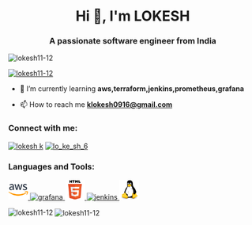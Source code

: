 <h1 align="center">Hi 👋, I'm LOKESH</h1>
<h3 align="center">A passionate software engineer from India</h3>

<p align="left"> <img src="https://komarev.com/ghpvc/?username=lokesh11-12&label=Profile%20views&color=0e75b6&style=flat" alt="lokesh11-12" /> </p>

<p align="left"> <a href="https://github.com/ryo-ma/github-profile-trophy"><img src="https://github-profile-trophy.vercel.app/?username=lokesh11-12" alt="lokesh11-12" /></a> </p>

- 🌱 I’m currently learning **aws,terraform,jenkins,prometheus,grafana**

- 📫 How to reach me **klokesh0916@gmail.com**

<h3 align="left">Connect with me:</h3>
<p align="left">
<a href="https://linkedin.com/in/lokesh k" target="blank"><img align="center" src="https://raw.githubusercontent.com/rahuldkjain/github-profile-readme-generator/master/src/images/icons/Social/linked-in-alt.svg" alt="lokesh k" height="30" width="40" /></a>
<a href="https://instagram.com/lo_ke_sh_6" target="blank"><img align="center" src="https://raw.githubusercontent.com/rahuldkjain/github-profile-readme-generator/master/src/images/icons/Social/instagram.svg" alt="lo_ke_sh_6" height="30" width="40" /></a>
</p>

<h3 align="left">Languages and Tools:</h3>
<p align="left"> <a href="https://aws.amazon.com" target="_blank" rel="noreferrer"> <img src="https://raw.githubusercontent.com/devicons/devicon/master/icons/amazonwebservices/amazonwebservices-original-wordmark.svg" alt="aws" width="40" height="40"/> </a> <a href="https://grafana.com" target="_blank" rel="noreferrer"> <img src="https://www.vectorlogo.zone/logos/grafana/grafana-icon.svg" alt="grafana" width="40" height="40"/> </a> <a href="https://www.w3.org/html/" target="_blank" rel="noreferrer"> <img src="https://raw.githubusercontent.com/devicons/devicon/master/icons/html5/html5-original-wordmark.svg" alt="html5" width="40" height="40"/> </a> <a href="https://www.jenkins.io" target="_blank" rel="noreferrer"> <img src="https://www.vectorlogo.zone/logos/jenkins/jenkins-icon.svg" alt="jenkins" width="40" height="40"/> </a> <a href="https://www.linux.org/" target="_blank" rel="noreferrer"> <img src="https://raw.githubusercontent.com/devicons/devicon/master/icons/linux/linux-original.svg" alt="linux" width="40" height="40"/> </a> </p>

<p><img align="left" src="https://github-readme-stats.vercel.app/api/top-langs?username=lokesh11-12&show_icons=true&locale=en&layout=compact" alt="lokesh11-12" /></p>

<p>&nbsp;<img align="center" src="https://github-readme-stats.vercel.app/api?username=lokesh11-12&show_icons=true&locale=en" alt="lokesh11-12" /></p>
